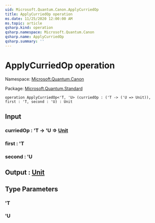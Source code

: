 ```yaml
---
uid: Microsoft.Quantum.Canon.ApplyCurriedOp
title: ApplyCurriedOp operation
ms.date: 11/25/2020 12:00:00 AM
ms.topic: article
qsharp.kind: operation
qsharp.namespace: Microsoft.Quantum.Canon
qsharp.name: ApplyCurriedOp
qsharp.summary: ''
---
```


# ApplyCurriedOp operation

Namespace: [Microsoft.Quantum.Canon](xref:Microsoft.Quantum.Canon)

Package: [Microsoft.Quantum.Standard](https://nuget.org/packages/Microsoft.Quantum.Standard)




```qsharp
operation ApplyCurriedOp<'T, 'U> (curriedOp : ('T -> ('U => Unit)), first : 'T, second : 'U) : Unit
```


## Input

### curriedOp : 'T -> 'U => [Unit](xref:microsoft.quantum.user-guide.language.types) 




### first : 'T




### second : 'U





## Output : [Unit](xref:microsoft.quantum.user-guide.language.types)



## Type Parameters

### 'T


### 'U

